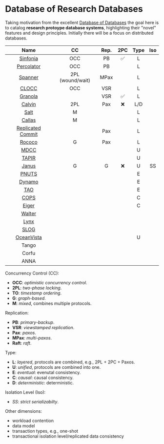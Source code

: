 # Database of Research Databases

Taking motivation from the excellent [Database of Databases](https://dbdb.io/) the goal here is to catalog **research protoype database systems**, highlighting their "novel" features and design principles.
Initially there will be a focus on distributed databases.

| Name | CC | Rep. | 2PC | Type | Iso |
| :---:| :-:| :--: | :-: | :--: | :-: |
| [Sinfonia](https://github.com/jackwaudby/dbordb/blob/main/summaries/sinfonia.md)            | OCC             | PB   |:white_check_mark:| L ||
| [Percolator](https://github.com/jackwaudby/dbordb/blob/main/summaries/percolator.md)        | OCC             | PB   || L  ||       
| [Spanner](https://github.com/jackwaudby/dbordb/blob/main/summaries/spanner.md)              | 2PL (wound/wait)| MPax || L  ||       
| [CLOCC](https://github.com/jackwaudby/dbordb/blob/main/summaries/clocc.md)                  | OCC             | VSR  || L  ||      
| [Granola](https://github.com/jackwaudby/dbordb/blob/main/summaries/granola.md)              |                 | VSR  |:white_check_mark:| L || 
| [Calvin](https://github.com/jackwaudby/dbordb/blob/main/summaries/calvin.md)                | 2PL             | Pax  |:x:| L/D ||     
| [Salt](https://github.com/jackwaudby/dbordb/blob/main/summaries/salt.md)                    | M               |      || L ||
| [Callas](https://github.com/jackwaudby/dbordb/blob/main/summaries/callas.md)                | M               |      || L ||       
| [Replicated Commit](https://github.com/jackwaudby/dbordb/blob/main/summaries/rep_commit.md) |                 | Pax  || L ||
| [Rococo](https://github.com/jackwaudby/dbordb/blob/main/summaries/rococo.md)                | G               | Pax  || L ||
| [MDCC](https://github.com/jackwaudby/dbordb/blob/main/summaries/mdcc.md)                    |                 ||| U ||
| [TAPIR](https://github.com/jackwaudby/dbordb/blob/main/summaries/tapir.md)                  |                 ||| U ||
| [Janus](https://github.com/jackwaudby/dbordb/blob/main/summaries/janus.md)                  | G               | G |:x:| U | SS |
| [PNUTS](https://github.com/jackwaudby/dbordb/blob/main/summaries/pnuts.md)                  |                 ||| E ||
| [Dynamo](https://github.com/jackwaudby/dbordb/blob/main/summaries/dynamo.md)                |                 ||| E ||
| [TAO](https://github.com/jackwaudby/dbordb/blob/main/summaries/tao.md)                      |                 ||| E ||
| [COPS](https://github.com/jackwaudby/dbordb/blob/main/summaries/cops.md)                    |                 ||| C ||
| [Eiger](https://github.com/jackwaudby/dbordb/blob/main/summaries/eiger.md)                  |                 ||| C ||
| [Walter](https://github.com/jackwaudby/dbordb/blob/main/summaries/walter.md)                |                 |||||
| [Lynx](https://github.com/jackwaudby/dbordb/blob/main/summaries/lynx.md)                    |                 |||||
| [SLOG](https://github.com/jackwaudby/dbordb/blob/main/summaries/slog.md)                    |                 |||||
| [OceanVista](https://github.com/jackwaudby/dbordb/blob/main/summaries/oceanvista.md)        |                 ||| U ||
| Tango ||||||
| Corfu ||||||                                                                                      
| ANNA  ||||||

Concurrency Control (CC):
+ **OCC**: *optimistic concurrency control*.
+ **2PL**: *two-phase locking*.
+ **TO**: *timestamp ordering*.
+ **G**: *graph-based*.
+ **M**: *mixed*, combines multiple protocols.

Replication:
+ **PB**: *primary-backup*.
+ **VSR**: *viewstamped replication*.
+ **Pax**: *paxos*.
+ **MPax**: *multi-paxos*.
+ **Raft**: *raft*.

Type:
+ **L**: *layered*, protocols are combined, e.g., 2PL + 2PC + Paxos.
+ **U**: *unified*, protocols are combined into one.
+ **E**: *eventual*: evenutal consistency.
+ **C**: *causal*: causal consistency.
+ **D**: *deterministic*: deterministic.

Isolation Level (Iso): 
+ *SS*: *strict serializabilty*.

Other dimensions:
+ workload contention
+ data model
+ transaction types, e.g., one-shot
+ transactional isolation level/replicated data consistency
